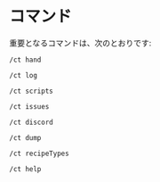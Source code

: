 # コマンド

重要となるコマンドは、次のとおりです:
```
/ct hand
```
```
/ct log
```
```
/ct scripts
```
```
/ct issues
```
```
/ct discord
```
```
/ct dump
```
```
/ct recipeTypes
```
```
/ct help
```